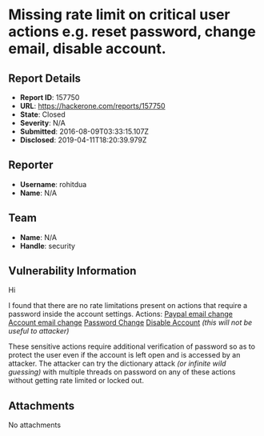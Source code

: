 # Missing rate limit on critical user actions e.g. reset password, change email, disable account.

## Report Details
- **Report ID**: 157750
- **URL**: https://hackerone.com/reports/157750
- **State**: Closed
- **Severity**: N/A
- **Submitted**: 2016-08-09T03:33:15.107Z
- **Disclosed**: 2019-04-11T18:20:39.979Z

## Reporter
- **Username**: rohitdua
- **Name**: N/A

## Team
- **Name**: N/A
- **Handle**: security

## Vulnerability Information
Hi

I found that there are no rate limitations present on actions that require a password inside the account settings.
Actions:
[Paypal email change](https://hackerone.com/settings/bounties)
[Account email change](https://hackerone.com/settings/email/edit)
[Password Change](https://hackerone.com/settings/pass/edit)
[Disable Account](https://hackerone.com/settings/disable) *(this will not be useful to attacker)*

These sensitive actions require additional verification of password so as to protect the user even if the account is left open and is accessed by an attacker.
The attacker can try the dictionary attack *(or infinite wild guessing)*  with multiple threads on password on any of these actions without getting rate limited or locked out.

## Attachments
No attachments
